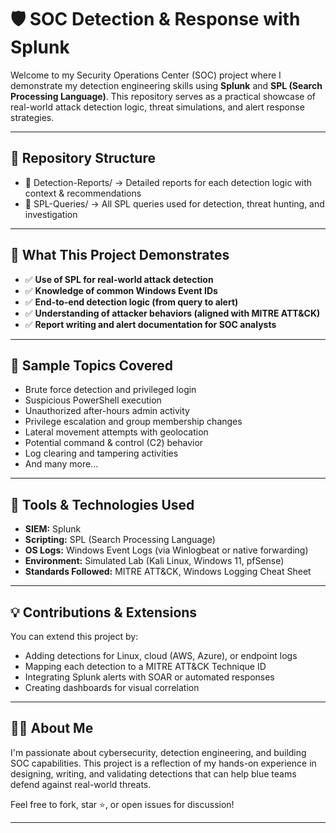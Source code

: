 # 🛡️ SOC Detection & Response with Splunk

Welcome to my Security Operations Center (SOC) project where I demonstrate my detection engineering skills using **Splunk** and **SPL (Search Processing Language)**. This repository serves as a practical showcase of real-world attack detection logic, threat simulations, and alert response strategies.

---

## 📂 Repository Structure

- 📁 Detection-Reports/ → Detailed reports for each detection logic with context & recommendations
- 📁 SPL-Queries/ → All SPL queries used for detection, threat hunting, and investigation
---

## 🚨 What This Project Demonstrates

- ✅ **Use of SPL for real-world attack detection**
- ✅ **Knowledge of common Windows Event IDs**
- ✅ **End-to-end detection logic (from query to alert)**
- ✅ **Understanding of attacker behaviors (aligned with MITRE ATT&CK)**
- ✅ **Report writing and alert documentation for SOC analysts**


---

## 📘 Sample Topics Covered

- Brute force detection and privileged login
- Suspicious PowerShell execution
- Unauthorized after-hours admin activity
- Privilege escalation and group membership changes
- Lateral movement attempts with geolocation
- Potential command & control (C2) behavior
- Log clearing and tampering activities
- And many more...

---

## 🔧 Tools & Technologies Used

- **SIEM:** Splunk
- **Scripting:** SPL (Search Processing Language)
- **OS Logs:** Windows Event Logs (via Winlogbeat or native forwarding)
- **Environment:** Simulated Lab (Kali Linux, Windows 11, pfSense)
- **Standards Followed:** MITRE ATT&CK, Windows Logging Cheat Sheet

---

## 💡 Contributions & Extensions

You can extend this project by:
- Adding detections for Linux, cloud (AWS, Azure), or endpoint logs
- Mapping each detection to a MITRE ATT&CK Technique ID
- Integrating Splunk alerts with SOAR or automated responses
- Creating dashboards for visual correlation

---

## 🙋‍♂️ About Me

I'm passionate about cybersecurity, detection engineering, and building SOC capabilities. This project is a reflection of my hands-on experience in designing, writing, and validating detections that can help blue teams defend against real-world threats.

Feel free to fork, star ⭐, or open issues for discussion!

---

